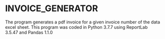 # INVOICE_GENERATOR
The program generates a pdf invoice for a given invoice number of the data excel sheet.
This program was coded in Python 3.7.7 using ReportLab 3.5.47 and Pandas 1.1.0
